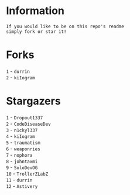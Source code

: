 # Information
`If you would like to be on this repo's readme`</br>`simply fork or star it!`</br>
# Forks
`1` - `durrin`</br>`2` - `kiIogram`</br>
# Stargazers
`1` - `Dropout1337`</br>`2` - `CodeDiseaseDev`</br>`3` - `n1ckyl337`</br>`4` - `kiIogram`</br>`5` - `traumatism`</br>`6` - `weaponries`</br>`7` - `nophora`</br>`8` - `johntaxmi`</br>`9` - `SoloDevOG`</br>`10` - `TrollerZLabZ`</br>`11` - `durrin`</br>`12` - `Astivery`</br>